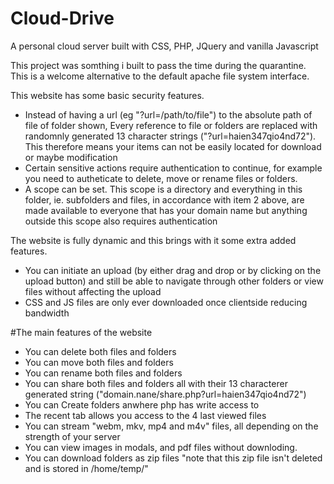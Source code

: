 # Cloud-Drive
A personal cloud server built with CSS, PHP, JQuery and vanilla Javascript

This project was somthing i built to pass the time during the quarantine. This is a welcome alternative to the default apache file system interface.

This website has some basic security features.
* Instead of having a url (eg "?url=/path/to/file") to the absolute path of file of folder shown, Every reference to file or folders are replaced with randomnly generated 13 character strings ("?url=haien347qio4nd72"). This therefore means your items can not be easily located for download or maybe modification 
* Certain sensitive actions require authentication to continue, for example you need to autheticate to delete, move or rename files or folders.
* A scope can be set. This scope is a directory and everything in this folder, ie. subfolders and files, in accordance with item 2 above, are made available to everyone that has your domain name but anything outside this scope also requires authentication

The website is fully dynamic and this brings with it some extra added features.
* You can initiate an upload (by either drag and drop or by clicking on the upload button) and still be able to navigate through other folders or view files without affecting the upload
* CSS and JS files are only ever downloaded once clientside reducing bandwidth

#The main features of the website
* You can delete both files and folders
* You can move both files and folders
* You can rename both files and folders
* You can share both files and folders all with their 13 characterer generated string ("domain.nane/share.php?url=haien347qio4nd72")
* You can Create folders anwhere php has write access to
* The recent tab allows you access to the 4 last viewed files
* You can stream "webm, mkv, mp4 and m4v" files, all depending on the strength of your server
* You can view images in modals, and pdf files without downloding.
* You can download folders as zip files "note that this zip file isn't deleted and is stored in /home/temp/"
